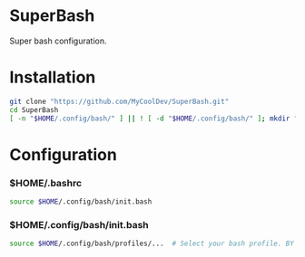 # SuperBash
Super bash configuration.

# Installation
```bash
git clone "https://github.com/MyCoolDev/SuperBash.git"
cd SuperBash
[ -n "$HOME/.config/bash/" ] || ! [ -d "$HOME/.config/bash/" ]; mkdir "$HOME/.config/bash/" && cp "src/" "$HOME/.config/\bash/"
```

# Configuration

### $HOME/.bashrc
```bash
source $HOME/.config/bash/init.bash
```

### $HOME/.config/bash/init.bash
```bash
source $HOME/.config/bash/profiles/...  # Select your bash profile. BY default green
```
